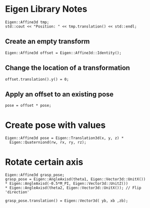 # Eigen Library Notes

    Eigen::Affine3d tmp;
	std::cout << "Position: " << tmp.translation() << std::endl;

## Create an empty transform

    Eigen::Affine3d offset = Eigen::Affine3d::Identity();

## Change the location of a transformation

    offset.translation().y() = 0;

## Apply an offset to an existing pose

    pose = offset * pose;

# Create pose with values

    Eigen::Affine3d pose = Eigen::Translation3d(x, y, z) * 
      Eigen::Quaterniond(rw, rx, ry, rz);

# Rotate certain axis

    Eigen::Affine3d grasp_pose;
    grasp_pose = Eigen::AngleAxisd(theta1, Eigen::Vector3d::UnitX())
    * Eigen::AngleAxisd(-0.5*M_PI, Eigen::Vector3d::UnitZ())
    * Eigen::AngleAxisd(theta2, Eigen::Vector3d::UnitX()); // Flip 'direction'

    grasp_pose.translation() = Eigen::Vector3d( yb, xb ,zb);
